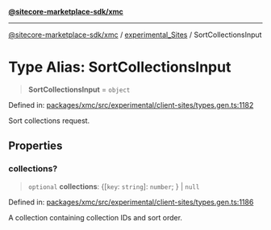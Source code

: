 [**@sitecore-marketplace-sdk/xmc**](../../../../README.md)

***

[@sitecore-marketplace-sdk/xmc](../../../../README.md) / [experimental\_Sites](../README.md) / SortCollectionsInput

# Type Alias: SortCollectionsInput

> **SortCollectionsInput** = `object`

Defined in: [packages/xmc/src/experimental/client-sites/types.gen.ts:1182](https://github.com/Sitecore/marketplace-sdk/blob/main/packages/xmc/src/experimental/client-sites/types.gen.ts#L1182)

Sort collections request.

## Properties

### collections?

> `optional` **collections**: \{[`key`: `string`]: `number`; \} \| `null`

Defined in: [packages/xmc/src/experimental/client-sites/types.gen.ts:1186](https://github.com/Sitecore/marketplace-sdk/blob/main/packages/xmc/src/experimental/client-sites/types.gen.ts#L1186)

A collection containing collection IDs and sort order.
